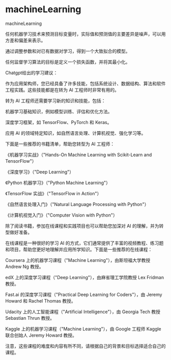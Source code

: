 # machineLearning
machineLearning

任何机器学习技术来预测目标变量时，实际值和预测值的主要差异是噪声，可以用方差和偏差来表示。

通过调整参数和对已有数据对学习，得到一个大致拟合的模型。

任何监督学习算法的目标是定义一个损失函数，并将其最小化。


Chatgpt给出的学习建议：

作为应用架构师，您已经具备了许多技能，包括系统设计、数据结构、算法和软件工程实践。这些技能都是在转为 AI 工程师时非常有用的。

转为 AI 工程师还需要学习新的知识和技能，包括：

机器学习基础知识，例如模型训练、评估和优化方法。

深度学习框架，如 TensorFlow、PyTorch 和 Keras。

应用 AI 的领域特定知识，如自然语言处理、计算机视觉、强化学习等。

下面是一些推荐的书籍清单，帮助您转型为 AI 工程师：

《机器学习实战》（"Hands-On Machine Learning with Scikit-Learn and TensorFlow"）

《深度学习》（"Deep Learning"）

《Python 机器学习》（"Python Machine Learning"）

《TensorFlow 实战》（"TensorFlow in Action"）

《自然语言处理入门》（"Natural Language Processing with Python"）

《计算机视觉入门》（"Computer Vision with Python"）

除了阅读书籍，参加在线课程和实践项目也可以帮助您加深对 AI 的理解，并为转型做好准备。


在线课程是一种很好的学习 AI 的方式，它们通常提供了丰富的视频教程、练习题和项目，帮助您更好地理解并应用所学知识。下面是一些推荐的在线课程：

Coursera 上的机器学习课程（"Machine Learning"），由斯坦福大学教授 Andrew Ng 教授。

edX 上的深度学习课程（"Deep Learning"），由麻省理工学院教授 Lex Fridman 教授。

Fast.ai 的深度学习课程（"Practical Deep Learning for Coders"），由 Jeremy Howard 和 Rachel Thomas 教授。

Udacity 上的人工智能课程（"Artificial Intelligence"），由 Georgia Tech 教授 Sebastian Thrun 教授。

Kaggle 上的机器学习课程（"Machine Learning"），由 Google 工程师 Kaggle 联合创始人 Jeremy Howard 教授。

注意，这些课程的难度和内容有所不同，请根据自己的背景和目标选择适合自己的课程。
